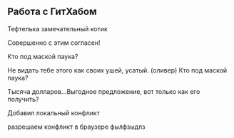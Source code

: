 ## Работа с ГитХабом

Тефтелька замечательный котик

Совершенно с этим согласен!

Кто под маской паука?

Не видать тебе этого как своих ушей, усатый. (оливер)
Кто под маской паука? 

Тысяча долларов...Выгодное предложение, вот только как его получить?


Добавил локальный конфликт

разрешаем конфликт в браузере фылфзыдлз

